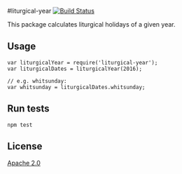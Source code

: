 #liturgical-year [![Build Status](https://travis-ci.org/SteKoe/liturgical-year.svg?branch=master)](https://travis-ci.org/SteKoe/liturgical-year)

This package calculates liturgical holidays of a given year.

## Usage
```
var liturgicalYear = require('liturgical-year');
var liturgicalDates = liturgicalYear(2016);

// e.g. whitsunday:
var whitsunday = liturgicalDates.whitsunday;
```

## Run tests
```npm test```

## License
[Apache 2.0](LICENSE)
